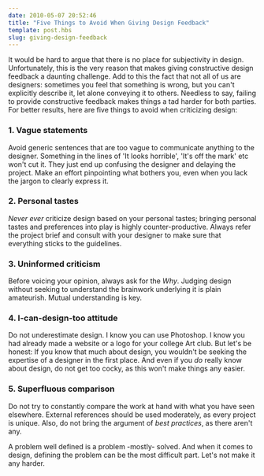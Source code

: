 ```yaml
---
date: 2010-05-07 20:52:46
title: "Five Things to Avoid When Giving Design Feedback"
template: post.hbs
slug: giving-design-feedback
---
```


It would be hard to argue that there is no place for subjectivity in design. Unfortunately, this is the very reason that makes giving constructive design feedback a daunting challenge. Add to this the fact that not all of us are designers: sometimes you feel that something is wrong, but you can't explicitly describe it, let alone conveying it to others. Needless to say, failing to provide constructive feedback makes things a tad harder for both parties. For better results, here are five things to avoid when criticizing design:

### 1. Vague statements

Avoid generic sentences that are too vague to communicate anything to the designer. Something in the lines of 'It looks horrible', 'It's off the mark' etc won't cut it. They just end up confusing the designer and delaying the project. Make an effort pinpointing what bothers you, even when you lack the jargon to clearly express it.

### 2. Personal tastes

_Never ever_ criticize design based on your personal tastes; bringing personal tastes and preferences into play is highly counter-productive. Always refer the project brief and consult with your designer to make sure that everything sticks to the guidelines.

### 3. Uninformed criticism

Before voicing your opinion, always ask for the _Why_. Judging design without seeking to understand the brainwork underlying it is plain amateurish. Mutual understanding is key.

### 4. I-can-design-too attitude

Do not underestimate design. I know you can use Photoshop. I know you had already made a website or a logo for your college Art club. But let's be honest: If you know that much about design, you wouldn't be seeking the expertise of a designer in the first place. And even if you _do_ really know about design, do not get too cocky, as this won't make things any easier.

### 5. Superfluous comparison

Do not try to constantly compare the work at hand with what you have seen elsewhere. External references should be used moderately, as every project is unique.  Also, do not bring the argument of _best practices_, as there aren't any.

A problem well defined is a problem -mostly- solved. And when it comes to design, defining the problem can be the most difficult part. Let's not make it any harder.
